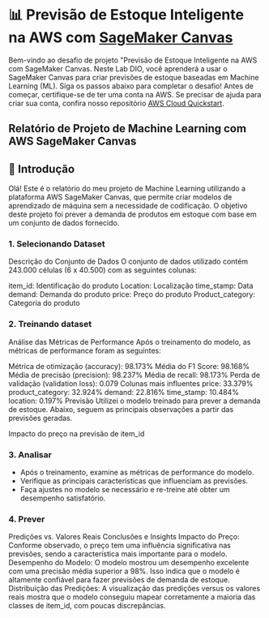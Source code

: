 # 📊 Previsão de Estoque Inteligente na AWS com [SageMaker Canvas](https://aws.amazon.com/pt/sagemaker/canvas/)

Bem-vindo ao desafio de projeto "Previsão de Estoque Inteligente na AWS com SageMaker Canvas. Neste Lab DIO, você aprenderá a usar o SageMaker Canvas para criar previsões de estoque baseadas em Machine Learning (ML). Siga os passos abaixo para completar o desafio!
Antes de começar, certifique-se de ter uma conta na AWS. Se precisar de ajuda para criar sua conta, confira nosso repositório [AWS Cloud Quickstart](https://github.com/digitalinnovationone/aws-cloud-quickstart).

##  Relatório de Projeto de Machine Learning com AWS SageMaker Canvas

## 🎯 Introdução
Olá! Este é o relatório do meu projeto de Machine Learning utilizando a plataforma AWS SageMaker Canvas, que permite criar modelos de aprendizado de máquina sem a necessidade de codificação. O objetivo deste projeto foi prever a demanda de produtos em estoque com base em um conjunto de dados fornecido.

### 1. Selecionando Dataset

Descrição do Conjunto de Dados
O conjunto de dados utilizado contém 243.000 células (6 x 40.500) com as seguintes colunas:

item_id: Identificação do produto
Location: Localização
time_stamp: Data
demand: Demanda do produto
price: Preço do produto
Product_category: Categoria do produto

### 2. Treinando dataset

Análise das Métricas de Performance
Após o treinamento do modelo, as métricas de performance foram as seguintes:

Métrica de otimização (accuracy): 98.173%
Média do F1 Score: 98.168%
Média de precisão (precision): 98.237%
Média de recall: 98.173%
Perda de validação (validation loss): 0.079
Colunas mais influentes
price: 33.379%
product_category: 32.924%
demand: 22.816%
time_stamp: 10.484%
location: 0.197%
Previsão
Utilizei o modelo treinado para prever a demanda de estoque. Abaixo, seguem as principais observações a partir das previsões geradas.

Impacto do preço na previsão de item_id

### 3. Analisar

-   Após o treinamento, examine as métricas de performance do modelo.
-   Verifique as principais características que influenciam as previsões.
-   Faça ajustes no modelo se necessário e re-treine até obter um desempenho satisfatório.

### 4. Prever

Predições vs. Valores Reais
Conclusões e Insights
Impacto do Preço: Conforme observado, o preço tem uma influência significativa nas previsões, sendo a característica mais importante para o modelo.
Desempenho do Modelo: O modelo mostrou um desempenho excelente com uma precisão média superior a 98%. Isso indica que o modelo é altamente confiável para fazer previsões de demanda de estoque.
Distribuição das Predições: A visualização das predições versus os valores reais mostra que o modelo conseguiu mapear corretamente a maioria das classes de item_id, com poucas discrepâncias.

